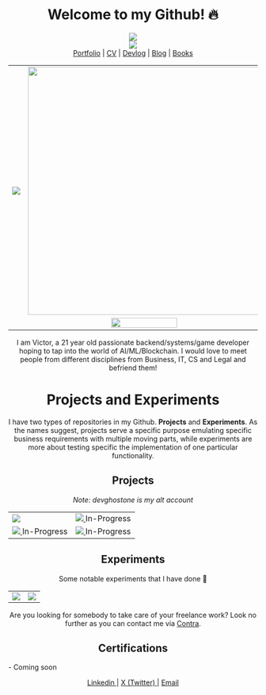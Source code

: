 <h1 align="center">Welcome to my Github! 🔥</h1>

<p align="center">
  <a href="https://wakatime.com/@6643be8b-bff8-43c4-b777-b3e0fcce3a75">
    <img src="https://wakatime.com/badge/user/6643be8b-bff8-43c4-b777-b3e0fcce3a75.svg"></img>
  </a>
  <br/>
  <a>
    <img src="https://leetcard.jacoblin.cool/DreamerChaserHAH?ext=activity"/>
  </a>
  <br/>
  <a href="https://htetaung.com">Portfolio</a> |
  <a href="https://cv.htetaung.com">CV</a> |
  <a href="https://devlog.htetaung.com">Devlog</a> | 
  <a href="https://medium.com/@victorevolves">Blog</a> |
  <a href="https://books.htetaung.com">Books</a>
</p>
<table align="center">
  <tr>
    <td>
      <img src="https://github-readme-stats.vercel.app/api/top-langs/?username=DreamerChaserHAH&langs_count=8&hide=Makefile,Svelte,CMake,Jupyter%20Notebook,HTML,CSS,Dart,GDScript,Shell&theme=dracula&border_radius=20&layout=compact"/>
    </td>
    <td align="right">
      <img src="https://github-readme-stats.vercel.app/api?username=DreamerChaserHAH&show_icons=true&theme=dracula&border_radius=20" width="500px"/>
    </td>
  </tr>
  <tr>
    <td colspan="2" align="center">
      <img src="https://github-readme-stats.vercel.app/api/wakatime?username=victorevolves&theme=dracula&border_radius=20&langs_count=8" width = "50%"/>
    </td>
  </tr>
</table>

<p align="center">
  I am Victor, a 21 year old passionate backend/systems/game developer hoping to tap into the world of AI/ML/Blockchain. I would love to meet people from different disciplines from Business, IT, CS and Legal and befriend them!
</p>

<h1 align="center">Projects and Experiments</h1>
<p align="center">I have two types of repositories in my Github. <b>Projects</b> and <b>Experiments</b>. As the names suggest, projects serve a specific purpose emulating specific business requirements with multiple moving parts, while experiments are more about testing specific the implementation of one particular functionality.</p>
<h2 align="center">Projects</h2>
<p align="center">
  <i align="center">Note: devghostone is my alt account</i>
</p>
<table align="center">
  <tr>
    <td>
      <a>
        <img src="https://github-readme-stats.vercel.app/api/pin/?username=devghostone&repo=chess-company&theme=dracula&show_owner=true"/>
      </a>
    </td>
    <td>
      <a href="https://github.com/DreamerChaserHAH/nomadic-webcam">
        <img src="https://github-readme-stats.vercel.app/api/pin/?username=DreamerChaserHAH&repo=nomadic-webcam&theme=dracula"/>
      </a>
      In-Progress
    </td>
  </tr>
  <tr>
    <td>
      <a href="https://github.com/DreamerChaserHAH/NKJ-Education">
        <img src="https://github-readme-stats.vercel.app/api/pin/?username=DreamerChaserHAH&repo=NKJ-Education&theme=dracula"/>
      </a>
      In-Progress
    </td>
      <td>
      <a href="https://github.com/DreamerChaserHAH/fe2o3-os">
        <img src="https://github-readme-stats.vercel.app/api/pin/?username=DreamerChaserHAH&repo=fe2o3-os&theme=dracula"/>
      </a>
      In-Progress
    </td>
  </tr>
</table>
<h2 align="center">Experiments</h2>
<p align="center">Some notable experiments that I have done 👀</p>
<table align="center">
  <tr>
    <td>
      <a href="https://github.com/DreamerChaserHAH/gpu-conway-game-of-life">
        <img src="https://github-readme-stats.vercel.app/api/pin/?username=DreamerChaserHAH&repo=gpu-conway-game-of-life&theme=dracula"/>
      </a>
    </td>
    <td>
      <a href="https://github.com/DreamerChaserHAH/langchain-action-model-experiment">
        <img src="https://github-readme-stats.vercel.app/api/pin/?username=DreamerChaserHAH&repo=langchain-action-model-experiment&theme=dracula"/>
      </a>
    </td>
  </tr>
</table>

<p align="center">
  Are you looking for somebody to take care of your freelance work? Look no further as you can contact me via <a href="https://contra.com/dreamerethan?utm_campaign=social_sharing&utm_medium=independent_share&utm_source=copy_link">Contra</a>.
</p>

<h2 align="center">Certifications</h2>
- Coming soon

<p align="center">
  <a href="https://www.linkedin.com/in/victorevolves/">
    Linkedin
  </a> | 
  <a href="https://x.com/victorevolves">
    X (Twitter)
  </a> |
  <a href="contact@htetaung.com">
    Email
  </a>
</p>
